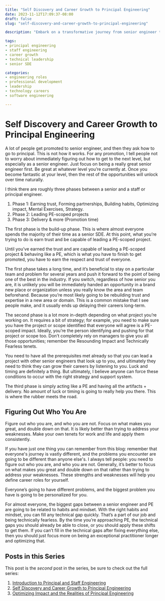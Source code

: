 ```yaml
---
title: "Self Discovery and Career Growth to Principal Engineering"
date: 2023-11-12T17:09:37-08:00
draft: false
slug: "self-discovery-and-career-growth-to-principal-engineering"

description: "Embark on a transformative journey from senior engineer to principal engineering roles. Learn the crucial phases—earning trust, leading impactful projects, and mastering delivery—for a seamless ascent in your engineering career. Discover the keys to self-discovery, effective strategy, and addressing the unique challenges on the path to becoming a Principal Engineer. Navigate through personalized insights on habits, mindset, and defining your unique journey in the dynamic world of software engineering."

tags:
- principal engineering
- staff engineering
- career growth
- technical leadership
- senior SDE

categories:
- engineering roles
- professional development
- leadership
- technology careers
- software engineering

---
```


# Self Discovery and Career Growth to Principal Engineering

A lot of people get promoted to senior engineer, and then they ask how to go to principal. This is not how it works. For any promotion, I tell people not to worry about immediately figuring out how to get to the next level, but especially as a senior engineer. Just focus on being a really great senior engineer first. Be great at whatever level you’re currently at. Once you become fantastic at your level, then the rest of the opportunities will unlock over time naturally.

I think there are roughly three phases between a senior and a staff or principal engineer.

1. Phase 1: Earning trust, Forming partnerships, Building habits, Optimizing impact, Mental Exercises, Strategy.
2. Phase 2: Leading PE-scoped projects
3. Phase 3: Delivery & more (Promotion time)

The first phase is the build-up phase. This is where almost everyone spends the majority of their time as a senior SDE. At this point, what you’re trying to do is earn trust and be capable of leading a PE-scoped project.

Until you’ve earned the trust and are capable of leading a PE-scoped project & behaving like a PE, which is what you have to finish to get promoted, you have to earn the respect and trust of everyone.

The first phase takes a long time, and it’s beneficial to stay on a particular team and problem for several years and push it forward to the point of being one of the best in the industry. If you switch, regardless of how senior you are, it is unlikely you will be immediately handed an opportunity in a brand new place or organization unless you really know the area and team beforehand. Because you’re most likely going to be rebuilding trust and expertise in a new area or domain. This is a common mistake that I see people make, and it usually ends up delaying their careers long-term.

The second phase is a lot more in-depth depending on what project you’re working on. It requires a bit of strategy; for example, you need to make sure you have the project or scope identified that everyone will agree is a PE-scoped impact. Ideally, you’re the person identifying and pushing for that project or scope too. Don’t completely rely on managers to give you all those opportunities; remember the Resounding Impact and Technically Fearless tenets.

You need to have all the prerequisites met already so that you can lead a project with other senior engineers that look up to you, and ultimately they need to think they can grow their careers by listening to you. Luck and timing are definitely a thing. But ultimately, I believe anyone can force these conditions to occur with the right strategy and support system.

The third phase is simply acting like a PE and having all the artifacts + delivery. No amount of luck or timing is going to really help you there. This is where the rubber meets the road.

## Figuring Out Who You Are

Figure out who you are, and who you are not. Focus on what makes you great, and double down on that. It is likely better than trying to address your weaknesses. Make your own tenets for work and life and apply them consistently.

If you have just one thing you can remember from this blog: remember that everyone's journey is vastly different, and the problems you encounter are going to be different than anyone else's. I always tell people: you need to figure out who you are, and who you are not. Generally, it’s better to focus on what makes you great and double down on that rather than trying to address your weaknesses. These strengths and weaknesses will help you define career roles for yourself.

Everyone’s going to have different problems, and the biggest problem you have is going to be personalized for you.

For almost everyone, the biggest gaps between a senior engineer and PE are going to be related to habits and mindset. With the right habits and mindset, you can fill any technical gap quickly. That’s a part of our job and being technically fearless. By the time you’re approaching PE, the technical gaps you should already be able to close, or you should apply these shifts to get them. If you can’t fill in the technical gaps after fixing everything else, then you should just focus more on being an exceptional practitioner longer and optimizing that.

## Posts in this Series
This post is the *second* post in the series, be sure to check out the full series:
1. [Introduction to Principal and Staff Engineering](https://ehotinger.com/blog/introduction-to-principal-and-staff-engineering)
2. [Self Discovery and Career Growth to Principal Engineering](https://ehotinger.com/blog/self-discovery-and-career-growth-to-principal-engineering)
3. [Optimizing Impact and the Realities of Principal Engineering](https://ehotinger.com/blog/optimizing-impact-and-the-realities-of-principal-engineering)